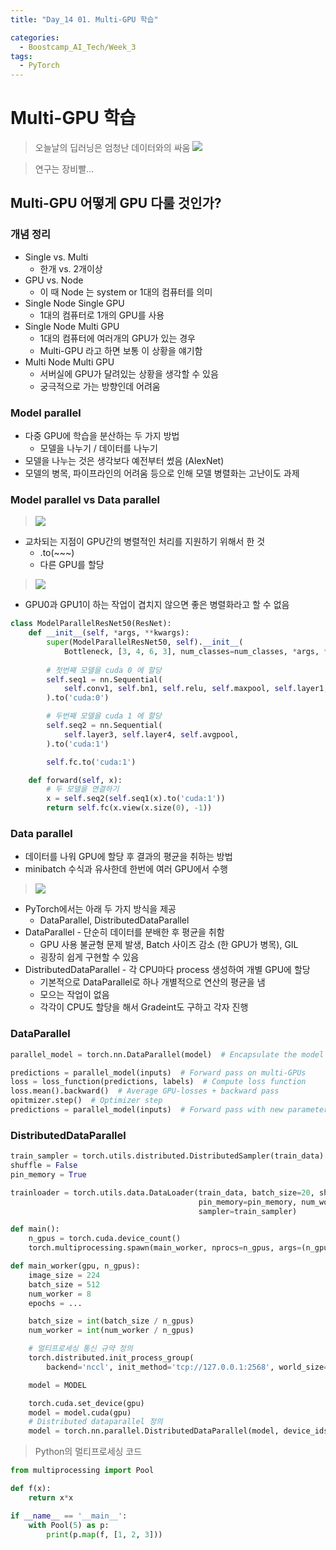 ```yaml
---
title: "Day_14 01. Multi-GPU 학습"

categories:
  - Boostcamp_AI_Tech/Week_3
tags:
  - PyTorch
---
```


# Multi-GPU 학습

> 오늘날의 딥러닝은 엄청난 데이터와의 싸움
    ![]({{site.url}}/assets/images/boostcamp/2021-08-20-09-37-42.png)

> 연구는 장비빨...

## Multi-GPU 어떻게 GPU 다룰 것인가?

### 개념 정리

- Single vs. Multi
  - 한개 vs. 2개이상
- GPU vs. Node
  - 이 때 Node 는 system or 1대의 컴퓨터를 의미
- Single Node Single GPU
  - 1대의 컴퓨터로 1개의 GPU를 사용
- Single Node Multi GPU
  - 1대의 컴퓨터에 여러개의 GPU가 있는 경우
  - Multi-GPU 라고 하면 보통 이 상황을 얘기함
- Multi Node Multi GPU
  - 서버실에 GPU가 달려있는 상황을 생각할 수 있음
  - 궁극적으로 가는 방향인데 어려움

### Model parallel

- 다중 GPU에 학습을 분산하는 두 가지 방법
  - 모델을 나누기 / 데이터를 나누기
- 모델을 나누는 것은 생각보다 예전부터 썼음 (AlexNet)
- 모델의 병목, 파이프라인의 어려움 등으로 인해 모델 병렬화는 고난이도 과제

### Model parallel vs Data parallel

> ![]({{site.url}}/assets/images/boostcamp/2021-08-20-09-46-12.png)

- 교차되는 지점이 GPU간의 병렬적인 처리를 지원하기 위해서 한 것
  - .to(~~~)
  - 다른 GPU를 할당

> ![]({{site.url}}/assets/images/boostcamp/2021-08-20-09-48-13.png)

- GPU0과 GPU1이 하는 작업이 겹치지 않으면 좋은 병렬화라고 할 수 없음


```python
class ModelParallelResNet50(ResNet):
    def __init__(self, *args, **kwargs):
        super(ModelParallelResNet50, self).__init__(
            Bottleneck, [3, 4, 6, 3], num_classes=num_classes, *args, **kwargs)
        
        # 첫번째 모델을 cuda 0 에 할당
        self.seq1 = nn.Sequential(
            self.conv1, self.bn1, self.relu, self.maxpool, self.layer1, self.layer2
        ).to('cuda:0')

        # 두번째 모델을 cuda 1 에 할당
        self.seq2 = nn.Sequential(
            self.layer3, self.layer4, self.avgpool,
        ).to('cuda:1')

        self.fc.to('cuda:1')

    def forward(self, x):
        # 두 모델을 연결하기
        x = self.seq2(self.seq1(x).to('cuda:1'))
        return self.fc(x.view(x.size(0), -1))
```

### Data parallel

- 데이터를 나워 GPU에 할당 후 결과의 평균을 취하는 방법
- minibatch 수식과 유사한데 한번에 여러 GPU에서 수행

> ![]({{site.url}}/assets/images/boostcamp/2021-08-20-09-53-17.png)

- PyTorch에서는 아래 두 가지 방식을 제공
  - DataParallel, DistributedDataParallel
- DataParallel - 단순히 데이터를 분배한 후 평균을 취함
  - GPU 사용 불균형 문제 발생, Batch 사이즈 감소 (한 GPU가 병목), GIL
  - 굉장히 쉽게 구현할 수 있음
- DistributedDataParallel - 각 CPU마다 process 생성하여 개별 GPU에 할당
  - 기본적으로 DataParallel로 하나 개별적으로 연산의 평균을 냄
  - 모으는 작업이 없음
  - 각각이 CPU도 할당을 해서 Gradeint도 구하고 각자 진행

### DataParallel
```python
parallel_model = torch.nn.DataParallel(model)  # Encapsulate the model

predictions = parallel_model(inputs)  # Forward pass on multi-GPUs
loss = loss_function(predictions, labels)  # Compute loss function
loss.mean().backward()  # Average GPU-losses + backward pass
opitmizer.step()  # Optimizer step
predictions = parallel_model(inputs)  # Forward pass with new parameters
```

### DistributedDataParallel
```python
train_sampler = torch.utils.distributed.DistributedSampler(train_data)
shuffle = False
pin_memory = True

trainloader = torch.utils.data.DataLoader(train_data, batch_size=20, shuffle=shuffle,
                                          pin_memory=pin_memory, num_workers=3,
                                          sampler=train_sampler)
```

```python
def main():
    n_gpus = torch.cuda.device_count()
    torch.multiprocessing.spawn(main_worker, nprocs=n_gpus, args=(n_gpus, ))

def main_worker(gpu, n_gpus):
    image_size = 224
    batch_size = 512
    num_worker = 8
    epochs = ...

    batch_size = int(batch_size / n_gpus)
    num_worker = int(num_worker / n_gpus)

    # 멀티프로세싱 통신 규약 정의
    torch.distributed.init_process_group(
        backend='nccl', init_method='tcp://127.0.0.1:2568', world_size=n_gpus, rank=gpu)

    model = MODEL

    torch.cuda.set_device(gpu)
    model = model.cuda(gpu)
    # Distributed dataparallel 정의
    model = torch.nn.parallel.DistributedDataParallel(model, device_ids=[gpu])
```

> Python의 멀티프로세싱 코드

```python
from multiprocessing import Pool

def f(x):
    return x*x

if __name__ == '__main__':
    with Pool(5) as p:
        print(p.map(f, [1, 2, 3]))
```



